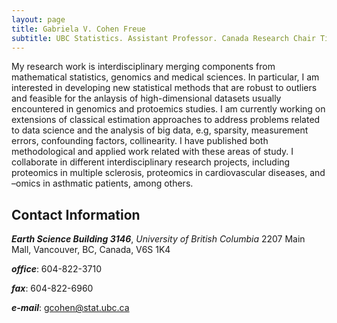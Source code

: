 ```yaml
---
layout: page
title: Gabriela V. Cohen Freue
subtitle: UBC Statistics. Assistant Professor. Canada Research Chair Tier 2.
---
```


My research work is interdisciplinary merging components from mathematical statistics, genomics and medical sciences. In particular, I am interested in developing new statistical methods that are robust to outliers and feasible for the anlaysis of high-dimensional datasets usually encountered in genomics and protoemics studies. I am currently working on extensions of classical estimation approaches to address problems related to data science and the analysis of big data, e.g, sparsity, measurement errors, confounding factors, collinearity. I have published both methodological and applied work related with these areas of study. I collaborate in different interdisciplinary research projects, including proteomics in multiple sclerosis, proteomics in cardiovascular diseases, and –omics in asthmatic patients, among others.


## Contact Information

***Earth Science Building 3146***, *University of British Columbia*
2207 Main Mall, Vancouver, BC, Canada, V6S 1K4

***office***: 604-822-3710

***fax***: 604-822-6960

***e-mail***: gcohen@stat.ubc.ca
